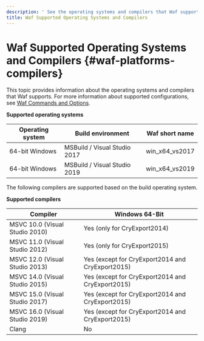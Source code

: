 ```yaml
---
description: ' See the operating systems and compilers that Waf supports for Amazon Lumberyard. '
title: Waf Supported Operating Systems and Compilers
---
```

# Waf Supported Operating Systems and Compilers {#waf-platforms-compilers}

This topic provides information about the operating systems and compilers that Waf supports\. For more information about supported configurations, see [Waf Commands and Options](/docs/userguide/waf/commands.md)\.


**Supported operating systems**

| Operating system | Build environment | Waf short name |
| --- | --- | --- |
| 64\-bit Windows | MSBuild / Visual Studio 2017 | win\_x64\_vs2017 |
| 64\-bit Windows | MSBuild / Visual Studio 2019 | win\_x64\_vs2019 |

The following compilers are supported based on the build operating system\.


**Supported compilers**

| Compiler | Windows 64\-Bit |
| --- | --- |
| MSVC 10\.0 \(Visual Studio 2010\) | Yes \(only for CryExport2014\) |
| MSVC 11\.0 \(Visual Studio 2012\) | Yes \(only for CryExport2015\) |
| MSVC 12\.0 \(Visual Studio 2013\) | Yes \(except for CryExport2014 and CryExport2015\) |
| MSVC 14\.0 \(Visual Studio 2015\) | Yes \(except for CryExport2014 and CryExport2015\) |
| MSVC 15\.0 \(Visual Studio 2017\) | Yes \(except for CryExport2014 and CryExport2015\) |
| MSVC 16\.0 \(Visual Studio 2019\) | Yes \(except for CryExport2014 and CryExport2015\) |
| Clang | No |